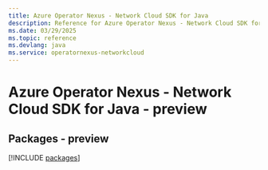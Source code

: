 ```yaml
---
title: Azure Operator Nexus - Network Cloud SDK for Java
description: Reference for Azure Operator Nexus - Network Cloud SDK for Java
ms.date: 03/29/2025
ms.topic: reference
ms.devlang: java
ms.service: operatornexus-networkcloud
---
```

# Azure Operator Nexus - Network Cloud SDK for Java - preview
## Packages - preview
[!INCLUDE [packages](operator-nexus---network-cloud-index.md)]